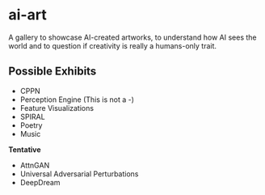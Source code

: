 # ai-art

A gallery to showcase AI-created artworks, to understand how AI sees the world and to question if creativity is really a humans-only trait.

## Possible Exhibits

- CPPN
- Perception Engine (This is not a -)
- Feature Visualizations
- SPIRAL
- Poetry
- Music

**Tentative**
- AttnGAN
- Universal Adversarial Perturbations
- DeepDream
